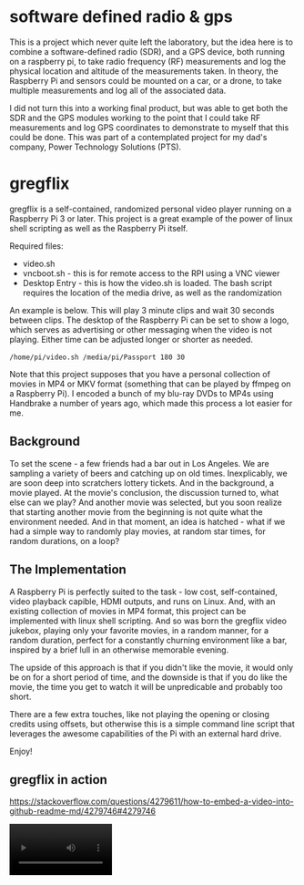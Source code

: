 # software defined radio & gps

This is a project which never quite left the laboratory, but the idea here is to combine a software-defined radio (SDR), and a GPS device, both running on a raspberry pi, to take radio frequency (RF) measurements and log the physical location and altitude of the measurements taken. In theory, the Raspberry Pi and sensors could be mounted on a car, or a drone, to take multiple measurements and log all of the associated data.

I did not turn this into a working final product, but was able to get both the SDR and the GPS modules working to the point that I could take RF measurements and log GPS coordinates to demonstrate to myself that this could be done. This was part of a contemplated project for my dad's company, Power Technology Solutions (PTS).

# gregflix

gregflix is a self-contained, randomized personal video player running on a Raspberry Pi 3 or later. This project is a great example of the power of linux shell scripting as well as the Raspberry Pi itself. 

Required files:
* video.sh
* vncboot.sh - this is for remote access to the RPI using a VNC viewer
* Desktop Entry - this is how the video.sh is loaded. The bash script requires the location of the media drive, as well as the randomization

An example is below. This will play 3 minute clips and wait 30 seconds between clips. The desktop of the Raspberry Pi can be set to show a logo, which serves as advertising or other messaging when the video is not playing. Either time can be adjusted longer or shorter as needed.
```
/home/pi/video.sh /media/pi/Passport 180 30
```

Note that this project supposes that you have a personal collection of movies in MP4 or MKV format (something that can be played by ffmpeg on a Raspberry Pi). I encoded a bunch of my blu-ray DVDs to MP4s using Handbrake a number of years ago, which made this process a lot easier for me.

## Background 

To set the scene - a few friends had a bar out in Los Angeles. We are sampling a variety of beers and catching up on old times. Inexplicably, we are soon deep into scratchers lottery tickets. And in the background, a movie played. At the movie's conclusion, the discussion turned to, what else can we play? And another movie was selected, but you soon realize that starting another movie from the beginning is not quite what the environment needed. And in that moment, an idea is hatched - what if we had a simple way to randomly play movies, at random star times, for random durations, on a loop? 

## The Implementation

A Raspberry Pi is perfectly suited to the task - low cost, self-contained, video playback capible, HDMI outputs, and runs on Linux. And, with an existing collection of movies in MP4 format, this project can be implemented with linux shell scripting. And so was born the gregflix  video jukebox, playing only your favorite movies, in a random manner, for a random duration, perfect for a constantly churning environment like a bar, inspired by a brief lull in an otherwise memorable evening.

The upside of this approach is that if you didn't like the movie, it would only be on for a short period of time, and the downside is that if you do like the movie, the time you get to watch it will be unpredicable and probably too short. 

There are a few extra touches, like not playing the opening or closing credits using offsets, but otherwise this is a simple command line script that leverages the awesome capabilities of the Pi with an external hard drive. 

Enjoy!

## gregflix in action

https://stackoverflow.com/questions/4279611/how-to-embed-a-video-into-github-readme-md/4279746#4279746

<video src='https://github.com/greg643/rpi/blob/master/GX010002.mov' width=180/>

https://github.com/greg643/rpi/blob/master/GX010002.mov

![Raspberry Pi3](https://github.com/greg643/rpi/blob/master/rpi.jpg?raw=true)

